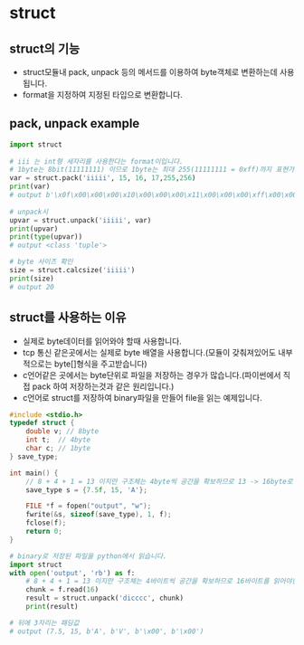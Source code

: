 # struct

## struct의 기능
- struct모듈내 pack, unpack 등의 메서드를 이용하여 byte객체로 변환하는데 사용됩니다.
- format을 지정하여 지정된 타입으로 변환합니다.

## pack, unpack example
```python
import struct
 
# iii 는 int형 세자리를 사용한다는 format이입니다.
# 1byte는 8bit(11111111) 이므로 1byte는 최대 255(11111111 = 0xff)까지 표현가능합니다.
var = struct.pack('iiiii', 15, 16, 17,255,256)
print(var)
# output b'\x0f\x00\x00\x00\x10\x00\x00\x00\x11\x00\x00\x00\xff\x00\x00\x00\x00\x01\x00\x00'
 
# unpack시 
upvar = struct.unpack('iiiii', var)
print(upvar)
print(type(upvar))
# output <class 'tuple'>

# byte 사이즈 확인
size = struct.calcsize('iiiii')
print(size)
# output 20
```

## struct를 사용하는 이유
- 실제로 byte데이터를 읽어와야 할때 사용합니다.
- tcp 통신 같은곳에서는 실제로 byte 배열을 사용합니다.(모듈이 갖춰져있어도 내부적으로는 byte[]형식을 주고받습니다)
- c언어같은 곳에서는 byte단위로 파일을 저장하는 경우가 많습니다.(파이썬에서 직접 pack 하여 저장하는것과 같은 원리입니다.)
- c언어로 struct를 저장하여 binary파일을 만들어 file을 읽는 예제입니다.


```c
#include <stdio.h>
typedef struct { 
    double v; // 8byte
    int t;  // 4byte
    char c; // 1byte
} save_type;

int main() {
    // 8 + 4 + 1 = 13 이지만 구조체는 4byte씩 공간을 확보하므로 13 -> 16byte로 저장된다.
    save_type s = {7.5f, 15, 'A'};

    FILE *f = fopen("output", "w");
    fwrite(&s, sizeof(save_type), 1, f);
    fclose(f);
    return 0;
}
```
```python
# binary로 저장된 파일을 python에서 읽습니다.
import struct
with open('output', 'rb') as f:
    # 8 + 4 + 1 = 13 이지만 구조체는 4바이트씩 공간을 확보하므로 16바이트를 읽어야한다.
    chunk = f.read(16)
    result = struct.unpack('dicccc', chunk)
    print(result)

# 뒤에 3자리는 패딩값
# output (7.5, 15, b'A', b'V', b'\x00', b'\x00')
```




